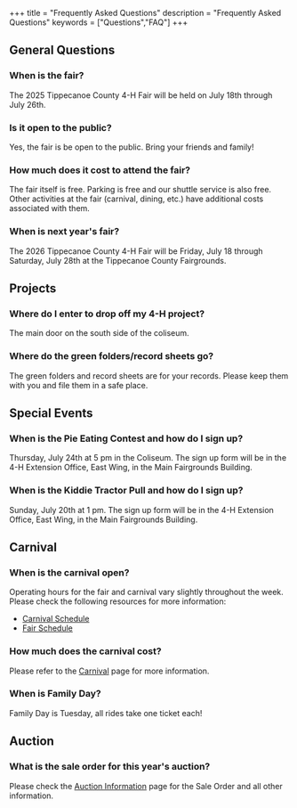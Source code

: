 +++
title = "Frequently Asked Questions"
description = "Frequently Asked Questions"
keywords = ["Questions","FAQ"]
+++

## General Questions

### When is the fair?

The 2025 Tippecanoe County 4-H Fair will be held on July 18th through July 26th.

### Is it open to the public?

Yes, the fair is be open to the public. Bring your friends and family!

### How much does it cost to attend the fair?

The fair itself is free. Parking is free and our shuttle service is also free. Other activities at the fair (carnival, dining, etc.) have additional costs associated with them. 

### When is next year's fair?

The 2026 Tippecanoe County 4-H Fair will be Friday, July 18 through Saturday, July 28th at the Tippecanoe County Fairgrounds.

## Projects

### Where do I enter to drop off my 4-H project?

The main door on the south side of the coliseum.

### Where do the green folders/record sheets go?

The green folders and record sheets are for your records. Please keep them with you and file them in a safe place.

## Special Events

### When is the Pie Eating Contest and how do I sign up?

Thursday, July 24th at 5 pm in the Coliseum. The sign up form will be in the 4-H Extension Office, East Wing, in the Main Fairgrounds Building.

### When is the Kiddie Tractor Pull and how do I sign up?

Sunday, July 20th at 1 pm. The sign up form will be in the 4-H Extension Office, East Wing, in the Main Fairgrounds Building.

## Carnival

### When is the carnival open?

Operating hours for the fair and carnival vary slightly throughout the week. Please check the following resources for more information:

* [Carnival Schedule](/2025/carnival)
* [Fair Schedule](/2025/schedule)

### How much does the carnival cost?

Please refer to the [Carnival](/2025/carnival) page for more information.

### When is Family Day?

Family Day is Tuesday, all rides take one ticket each!

## Auction

### What is the sale order for this year's auction?

Please check the [Auction Information](/auction/) page for the Sale Order and all other information.
